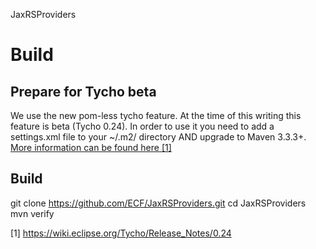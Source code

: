 JaxRSProviders

# Build

## Prepare for Tycho beta
We use the new pom-less tycho feature. At the time of this writing this feature is beta (Tycho 0.24). In order to use it you need to add a settings.xml file to your ~/.m2/ directory AND upgrade to Maven 3.3.3+. <br/>
[More information can be found here [1]](https://wiki.eclipse.org/Tycho/Release_Notes/0.24)

## Build
git clone https://github.com/ECF/JaxRSProviders.git
cd JaxRSProviders
mvn verify



[1] https://wiki.eclipse.org/Tycho/Release_Notes/0.24
